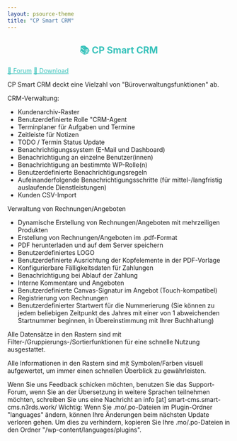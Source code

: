 ```yaml
---
layout: psource-theme
title: "CP Smart CRM"
---
```


<h2 align="center" style="color:#38c2bb;">📚 CP Smart CRM</h2>

<div class="menu">
  <a href="https://github.com/cp-psource/cp-smart-crm/discussions" style="color:#38c2bb;">💬 Forum</a>
  <a href="https://github.com/cp-psource/cp-smart-crm/releases" style="color:#38c2bb;">📝 Download</a>
</div>

CP Smart CRM deckt eine Vielzahl von "Büroverwaltungsfunktionen" ab. 

CRM-Verwaltung: 

- Kundenarchiv-Raster
- Benutzerdefinierte Rolle "CRM-Agent
- Terminplaner für Aufgaben und Termine
- Zeitleiste für Notizen
- TODO / Termin Status Update
- Benachrichtigungssystem (E-Mail und Dashboard)
- Benachrichtigung an einzelne Benutzer(innen)
- Benachrichtigung an bestimmte WP-Rolle(n)
- Benutzerdefinierte Benachrichtigungsregeln
- Aufeinanderfolgende Benachrichtigungsschritte (für mittel-/langfristig auslaufende Dienstleistungen)
- Kunden CSV-Import 


Verwaltung von Rechnungen/Angeboten

- Dynamische Erstellung von Rechnungen/Angeboten mit mehrzeiligen Produkten
- Erstellung von Rechnungen/Angeboten im .pdf-Format
- PDF herunterladen und auf dem Server speichern
- Benutzerdefiniertes LOGO
- Benutzerdefinierte Ausrichtung der Kopfelemente in der PDF-Vorlage
- Konfigurierbare Fälligkeitsdaten für Zahlungen
- Benachrichtigung bei Ablauf der Zahlung
- Interne Kommentare und Angeboten
- Benutzerdefinierte Canvas-Signatur im Angebot (Touch-kompatibel)
- Registrierung von Rechnungen
- Benutzerdefinierter Startwert für die Nummerierung (Sie können zu jedem beliebigen Zeitpunkt des Jahres mit einer von 1 abweichenden Startnummer beginnen, in Übereinstimmung mit Ihrer Buchhaltung)


Alle Datensätze in den Rastern sind mit Filter-/Gruppierungs-/Sortierfunktionen für eine schnelle Nutzung ausgestattet.

Alle Informationen in den Rastern sind mit Symbolen/Farben visuell aufgewertet, um immer einen schnellen Überblick zu gewährleisten.

Wenn Sie uns Feedback schicken möchten, benutzen Sie das Support-Forum, wenn Sie an der Übersetzung in weitere Sprachen teilnehmen möchten, schreiben Sie uns eine Nachricht an info [at] smart-cms.smart-cms.n3rds.work/
Wichtig: Wenn Sie .mo/.po-Dateien im Plugin-Ordner "languages" ändern, können Ihre Änderungen beim nächsten Update verloren gehen. Um dies zu verhindern, kopieren Sie Ihre .mo/.po-Dateien in den Ordner "/wp-content/languages/plugins".

